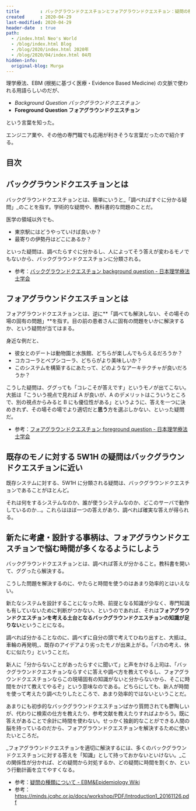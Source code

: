 ```yaml
---
title        : バックグラウンドクエスチョンとフォアグラウンドクエスチョン：疑問の種類を分類して対処する
created      : 2020-04-29
last-modified: 2020-04-29
header-date  : true
path:
  - /index.html Neo's World
  - /blog/index.html Blog
  - /blog/2020/index.html 2020年
  - /blog/2020/04/index.html 04月
hidden-info:
  original-blog: Murga
---
```


理学療法、EBM (根拠に基づく医療・Evidence Based Medicine) の文脈で使われる用語らしいのだが、

- _Background Question バックグラウンドクエスチョン_
- **Foreground Question フォアグラウンドクエスチョン**

という言葉を知った。

エンジニア業や、その他の専門職でも応用が利きそうな言葉だったので紹介する。

## 目次

## バックグラウンドクエスチョンとは

バックグラウンドクエスチョンとは、簡単にいうと_「調べればすぐに分かる疑問」_のことを指す。学術的な疑問や、教科書的な問題のことだ。

医学の領域以外でも、

- 東京駅にはどうやっていけば良いか？
- 最寄りの伊勢丹はどこにあるか？

といった疑問は、調べたらすぐに分かるし、人によってそう答えが変わるモノでもないから、バックグラウンドクエスチョンに分類される。

- 参考：[バックグラウンドクエスチョン background question - 日本理学療法士学会](http://jspt.japanpt.or.jp/ebpt_glossary/background-question.html)

## フォアグラウンドクエスチョンとは

フォアグラウンドクエスチョンとは、逆に**「調べても解決しない、その場その場の固有の問題」**を指す。目の前の患者さんに固有の問題をいかに解決するか、という疑問が当てはまる。

身近な例だと、

- 彼女とのデートは動物園と水族館、どちらが楽しんでもらえるだろうか？
- コカコーラとペプシコーラ、どちらがより美味しいか？
- このシステムを構築するにあたって、どのようなアーキテクチャが良いだろうか？

こうした疑問は、ググっても「コレこそが答えです」というモノが出てこない。大抵は「こういう視点で見れば A が良いが、A のデメリットはこういうところで、別の視点からみると B にも優位性がある」というように、答えを一つに決めきれず、その場その場でより適切だと**思う**方を選ぶしかない、といった疑問だ。

- 参考：[フォアグラウンドクエスチョン foreground question - 日本理学療法士学会](http://jspt.japanpt.or.jp/ebpt_glossary/foreground-question.html)

## 既存のモノに対する 5W1H の疑問はバックグラウンドクエスチョンに近い

既存システムに対する、5W1H に分類される疑問は、バックグラウンドクエスチョンであることがほとんど。

それは何をするシステムなのか、誰が使うシステムなのか、どこのサーバで動作しているのか…。これらはほぼ一つの答えがあり、調べれば確実な答えが得られる。

## 新たに考慮・設計する事柄は、フォアグラウンドクエスチョンで悩む時間が多くなるようにしよう

バックグラウンドクエスチョンとは、調べれば答えが分かること。教科書を開いて、ググったら解決する。

こうした問題を解決するのに、やたらと時間を使うのはあまり効率的とはいえない。

新たなシステムを設計することになった時、前提となる知識が少なく、専門知識も有していないために判断がつかない、というのであれば、それは**フォアグラウンドクエスチョンを考える土台となるバックグラウンドクエスチョンの知識が足りない**ということになる。

調べれば分かることなのに、調べずに自分の頭で考えてひねり出すと、大抵は_車輪の再発明_、既存のアイデアより劣ったモノが出来上がる。「バカの考え、休むに似たり」ということだ。

新人に「分からないことがあったらすぐに聞いて」と声をかける上司は、「バックグラウンドクエスチョンならすぐに答えや調べ方を教えてやるし、フォアグラウンドクエスチョンならこの現場固有の知識がないと分からないから、そこに時間をかけて教えてやるぞ」という意味なのである。どちらにしても、新人が時間を使って考えたり調べたりしたところで、あまり効率的ではないということだ。

あまりにも初歩的なバックグラウンドクエスチョンばかり質問されても鬱陶しいが、代わりに検索の仕方を教えたり、参考文献を教えたりすればよかろう。既に答えがあることで余計に時間を使わない。せっかく独創的なことができる人間の脳を持っているのだから、フォアグラウンドクエスチョンを解決するために使いたいところだ。

_フォアグラウンドクエスチョンを適切に解決するには、多くのバックグラウンドクエスチョンに対する答えを「知識」として持っておかないといけない。_この関係性が分かれば、どの疑問から対処するか、どの疑問に時間を割くか、という行動計画を立てやすくなる。

- 参考：[疑問の種類について - EBM&Epidemiology Wiki](https://wikiwiki.jp/nobukinkin/%E7%96%91%E5%95%8F%E3%81%AE%E7%A8%AE%E9%A1%9E%E3%81%AB%E3%81%A4%E3%81%84%E3%81%A6)
- 参考：<https://minds.jcqhc.or.jp/docs/workshop/PDF/Introduction1_20161126.pdf>
